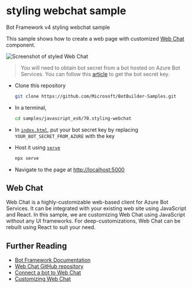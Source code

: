 # styling webchat sample

Bot Framework v4 styling webchat sample

This sample shows how to create a web page with customized [Web Chat](https://github.com/Microsoft/BotFramework-WebChat/) component.

![Screenshot of styled Web Chat](https://raw.githubusercontent.com/Microsoft/BotBuilder-Samples/master/samples/javascript_es6/70.styling-webchat/screenshot.png)

> You will need to obtain bot secret from a bot hosted on Azure Bot Services. You can follow this [article](https://docs.microsoft.com/en-us/azure/bot-service/bot-service-channel-connect-webchat?view=azure-bot-service-3.0#step-1) to get the bot secret key.

- Clone this repository

   ```sh
   git clone https://github.com/Microsoft/BotBuilder-Samples.git
   ```

- In a terminal,

   ```sh
   cd samples/javascript_es6/70.styling-webchat
   ```

- In [`index.html`](https://github.com/Microsoft/BotBuilder-Samples/tree/v4/samples/javascript_es6/70.styling-webchat), put your bot secret key by replacing `YOUR_BOT_SECRET_FROM_AZURE` with the key
- Host it using [`serve`](https://npmjs.com/package/serve)

   ```sh
   npx serve
   ```

- Navigate to the page at [http://localhost:5000](http://localhost:5000/)

## Web Chat

Web Chat is a highly-customizable web-based client for Azure Bot Services. It can be integrated with your existing web site using JavaScript and React. In this sample, we are customizing Web Chat using JavaScript without any UI frameworks. For deep-customizations, Web Chat can be rebuilt using React to suit your need.

## Further Reading

- [Bot Framework Documentation](https://docs.botframework.com/)
- [Web Chat GitHub repository](https://github.com/Microsoft/BotFramework-WebChat)
- [Connect a bot to Web Chat](https://docs.microsoft.com/en-us/azure/bot-service/bot-service-channel-connect-webchat?view=azure-bot-service-3.0#step-1)
- [Customizing Web Chat](https://github.com/microsoft/BotFramework-WebChat/blob/master/SAMPLES.md)
